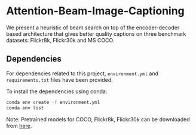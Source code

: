 # Attention-Beam-Image-Captioning

We present a heuristic of beam search on top of the encoder-decoder based architecture that gives better quality captions on three benchmark datasets: Flickr8k, Flickr30k and MS COCO.

## Dependencies

For dependencies related to this project, `environment.yml` and `requirements.txt` files have been provided.

To install the dependencies using conda: 

```bash
conda env create -f environment.yml
conda env list
```

Note: Pretrained models for COCO, Flickr8k, Flickr30k can be downloaded from [here](https://drive.google.com/file/d/1kPeKtfuBNjFslJ33ftbNtygtE1NM0n7L/view?usp=sharing). 